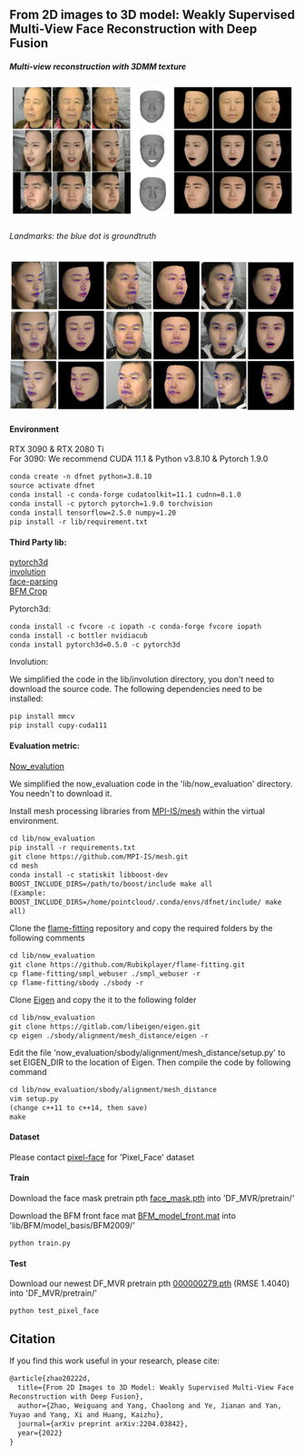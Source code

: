 ## From 2D images to 3D model: Weakly Supervised Multi-View Face Reconstruction with Deep Fusion
##### Multi-view reconstruction with 3DMM texture
![avatar](./doc/example.jpeg#pic_center)

###### Landmarks: the blue dot is groundtruth
![avatar](./doc/example_lm.jpeg#pic_center)


#### Environment
RTX 3090 & RTX 2080 Ti  <br>
For 3090: We recommend CUDA 11.1 & Python v3.8.10  & Pytorch 1.9.0 
    
    conda create -n dfnet python=3.8.10
    source activate dfnet
    conda install -c conda-forge cudatoolkit=11.1 cudnn=8.1.0
    conda install -c pytorch pytorch=1.9.0 torchvision
    conda install tensorflow=2.5.0 numpy=1.20
    pip install -r lib/requirement.txt
  
#### Third Party lib:  
[pytorch3d](https://github.com/facebookresearch/pytorch3d)  
[involution](https://github.com/d-li14/involution)  
[face-parsing](https://github.com/zllrunning/face-parsing.PyTorch)  
[BFM Crop](https://github.com/sicxu/Deep3DFaceRecon_pytorch)

Pytorch3d:

    conda install -c fvcore -c iopath -c conda-forge fvcore iopath
    conda install -c bottler nvidiacub
    conda install pytorch3d=0.5.0 -c pytorch3d

Involution:

We simplified the code in the lib/involution directory, you don't need to download the source code. The following dependencies need to be installed:
    
    pip install mmcv
    pip install cupy-cuda111
    



#### Evaluation metric:
[Now_evalution](https://github.com/soubhiksanyal/now_evaluation)
  
We simplified the now_evaluation code in the 'lib/now_evaluation' directory. You needn't to download it.
    
Install mesh processing libraries from [MPI-IS/mesh](https://github.com/MPI-IS/mesh) within the virtual environment.

    cd lib/now_evaluation
    pip install -r requirements.txt
    git clone https://github.com/MPI-IS/mesh.git
    cd mesh
    conda install -c statiskit libboost-dev
    BOOST_INCLUDE_DIRS=/path/to/boost/include make all
    (Example: BOOST_INCLUDE_DIRS=/home/pointcloud/.conda/envs/dfnet/include/ make all)
    
Clone the [flame-fitting](https://github.com/Rubikplayer/flame-fitting) repository and copy the required folders by the following comments

    cd lib/now_evaluation
    git clone https://github.com/Rubikplayer/flame-fitting.git
    cp flame-fitting/smpl_webuser ./smpl_webuser -r
    cp flame-fitting/sbody ./sbody -r
    
Clone [Eigen](http://eigen.tuxfamily.org/index.php?title=Main_Page) and copy the it to the following folder

    cd lib/now_evaluation
    git clone https://gitlab.com/libeigen/eigen.git
    cp eigen ./sbody/alignment/mesh_distance/eigen -r

Edit the file 'now_evaluation/sbody/alignment/mesh_distance/setup.py' to set EIGEN_DIR to the location of Eigen. Then compile the code by following command
    
    cd lib/now_evaluation/sbody/alignment/mesh_distance
    vim setup.py  
    (change c++11 to c++14, then save)
    make
    
    
#### Dataset
Please contact [pixel-face](https://github.com/zyg11/Pixel-Face) for 'Pixel_Face' dataset

#### Train
Download the face mask pretrain pth [face_mask.pth](https://drive.google.com/file/d/1wldpAhrPUVYy7JMtgt6aaYkMID_VsalI/view?usp=drive_link) into 'DF_MVR/pretrain/'


Download the BFM front face mat [BFM_model_front.mat](https://drive.google.com/file/d/1XJZVxpJLWQz5jSNJiFTjI6ZRkowMTGAp/view?usp=drive_link) into 'lib/BFM/model_basis/BFM2009/'

    python train.py

#### Test
Download our newest DF_MVR pretrain pth [000000279.pth](https://drive.google.com/file/d/1rA8V6-ZP8wLp531NuM2TF8PgbqdsaiT8/view?usp=drive_link) (RMSE 1.4040) into 'DF_MVR/pretrain/'
    
    python test_pixel_face

## Citation
If you find this work useful in your research, please cite:
```
@article{zhao20222d,
  title={From 2D Images to 3D Model: Weakly Supervised Multi-View Face Reconstruction with Deep Fusion},
  author={Zhao, Weiguang and Yang, Chaolong and Ye, Jianan and Yan, Yuyao and Yang, Xi and Huang, Kaizhu},
  journal={arXiv preprint arXiv:2204.03842},
  year={2022}
}
```